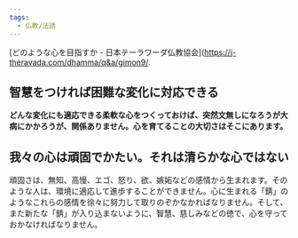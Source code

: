 ```yaml
---
tags:
  - 仏教/法話
---
```

[どのような心を目指すか - 日本テーラワーダ仏教協会](https://j-theravada.com/dhamma/q&a/gimon9/. 

## 智慧をつければ困難な変化に対応できる
**どんな変化にも適応できる柔軟な心をつくっておけば、突然文無しになろうが大病にかかろうが、関係ありません。心を育てることの大切さはそこにあります。**

## 我々の心は頑固でかたい。それは清らかな心ではない

頑固さは、無知、高慢、エゴ、怒り、欲、嫉妬などの感情から生まれます。そのような人は、環境に適応して進歩することができません。心に生まれる「錆」のようなこれらの感情を徐々に努力して取りのぞかなかればなりません。そして、また新たな「錆」が入り込まないように、智慧、慈しみなどの徳で、心を守っておかなければなりません。


